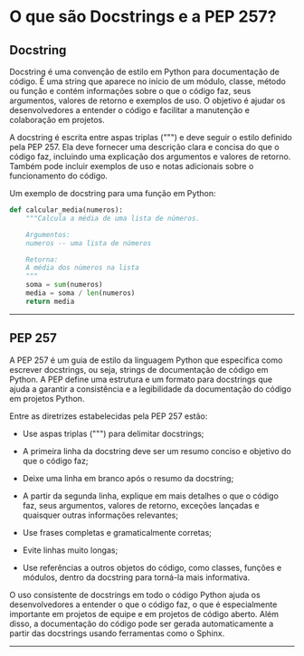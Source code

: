 # O que são Docstrings e a PEP 257?

## Docstring

Docstring é uma convenção de estilo em Python para documentação de código. É uma string que aparece no início de um módulo, classe, método ou função e contém informações sobre o que o código faz, seus argumentos, valores de retorno e exemplos de uso. O objetivo é ajudar os desenvolvedores a entender o código e facilitar a manutenção e colaboração em projetos.

A docstring é escrita entre aspas triplas (""") e deve seguir o estilo definido pela PEP 257. Ela deve fornecer uma descrição clara e concisa do que o código faz, incluindo uma explicação dos argumentos e valores de retorno. Também pode incluir exemplos de uso e notas adicionais sobre o funcionamento do código.

Um exemplo de docstring para uma função em Python:

~~~py
def calcular_media(numeros):
    """Calcula a média de uma lista de números.

    Argumentos:
    numeros -- uma lista de números

    Retorna:
    A média dos números na lista
    """
    soma = sum(numeros)
    media = soma / len(numeros)
    return media
~~~

---

## PEP 257

A PEP 257 é um guia de estilo da linguagem Python que especifica como escrever docstrings, ou seja, strings de documentação de código em Python. A PEP define uma estrutura e um formato para docstrings que ajuda a garantir a consistência e a legibilidade da documentação do código em projetos Python.

Entre as diretrizes estabelecidas pela PEP 257 estão:

* Use aspas triplas (""") para delimitar docstrings;

* A primeira linha da docstring deve ser um resumo conciso e objetivo do que o código faz;

* Deixe uma linha em branco após o resumo da docstring;

* A partir da segunda linha, explique em mais detalhes o que o código faz, seus argumentos, valores de retorno, exceções lançadas e quaisquer outras informações relevantes;

* Use frases completas e gramaticalmente corretas;

* Evite linhas muito longas;

* Use referências a outros objetos do código, como classes, funções e módulos, dentro da docstring para torná-la mais informativa.

O uso consistente de docstrings em todo o código Python ajuda os desenvolvedores a entender o que o código faz, o que é especialmente importante em projetos de equipe e em projetos de código aberto. Além disso, a documentação do código pode ser gerada automaticamente a partir das docstrings usando ferramentas como o Sphinx.

---
